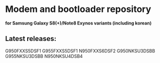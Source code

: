 # Modem and bootloader repository 
**for Samsung Galaxy S8(+)/Note8 Exynos variants (including korean)**

## Latest releases:
G950FXXS5DSF1
G955FXXS5DSF1
N950FXXS6DSF2
G950NKSU3DSBB
G955NKSU3DSBB
N950NKSU4DSB4